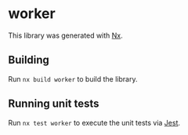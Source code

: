 # worker

This library was generated with [Nx](https://nx.dev).

## Building

Run `nx build worker` to build the library.

## Running unit tests

Run `nx test worker` to execute the unit tests via [Jest](https://jestjs.io).
